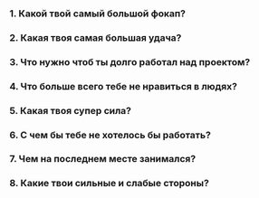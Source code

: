 ### 1. Какой твой самый большой фокап?
### 2. Какая твоя самая большая удача?
### 3. Что нужно чтоб ты долго работал над проектом?
### 4. Что больше всего тебе не нравиться в людях?
### 5. Какая твоя супер сила?
### 6. С чем бы тебе не хотелось бы работать?
### 7. Чем на последнем месте занимался?
### 8. Какие твои сильные и слабые стороны?
